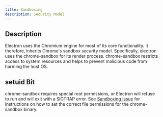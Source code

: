 ```yaml
---
title: Sandboxing
description: Security Model
---
```


## Description

Electron uses the Chromium engine for most of its core functionality.  It therefore, inherits Chrome's sandbox security model.  Specifically, electron uses the chrome-sandbox for its render process.  chrome-sandbox restricts access to system resources and helps to prevent malicious code from harming the host OS.

## setuid Bit

chrome-sandbox requires special root permissions, or Electron will refuse to run and will exit with a SIGTRAP error. See [Sandboxing Issue](/public/frameworks/electron/issues/sandboxing) for instructions on how to set the correct file permissions for the chrome-sandbox binary.